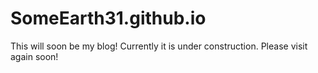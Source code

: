 # SomeEarth31.github.io

This will soon be my blog! Currently it is under construction. Please visit again soon!
